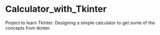 # Calculator_with_Tkinter

Project to learn Tkinter:
Designing a simple calculator to get some of the concepts from tkinter.
